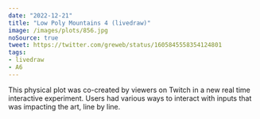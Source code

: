 ```yaml
---
date: "2022-12-21"
title: "Low Poly Mountains 4 (livedraw)"
image: /images/plots/856.jpg
noSource: true
tweet: https://twitter.com/greweb/status/1605845558354124801
tags:
- livedraw
- A6
---
```


This physical plot was co-created by viewers on Twitch in a new real time interactive experiment. Users had various ways to interact with inputs that was impacting the art, line by line.